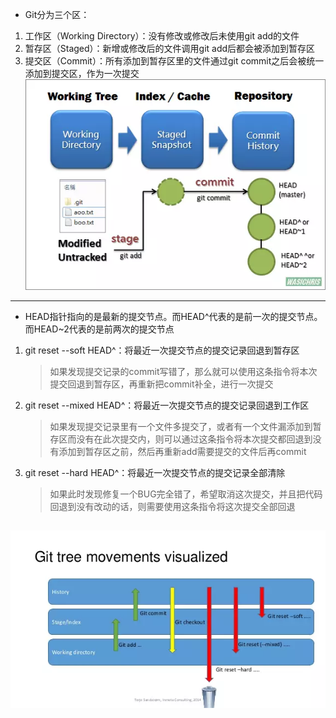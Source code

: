 + Git分为三个区：
1. 工作区（Working Directory）：没有修改或修改后未使用git add的文件
2. 暂存区（Staged）：新增或修改后的文件调用git add后都会被添加到暂存区
3. 提交区（Commit）：所有添加到暂存区里的文件通过git commit之后会被统一添加到提交区，作为一次提交
![三区之间的关系](./images/relationship.webp)
---
+ HEAD指针指向的是最新的提交节点。而HEAD^代表的是前一次的提交节点。而HEAD~2代表的是前两次的提交节点
1. git reset --soft HEAD^：将最近一次提交节点的提交记录回退到暂存区
   >  如果发现提交记录的commit写错了，那么就可以使用这条指令将本次提交回退到暂存区，再重新把commit补全，进行一次提交
2. git reset --mixed HEAD^：将最近一次提交节点的提交记录回退到工作区
   > 如果发现提交记录里有一个文件多提交了，或者有一个文件漏添加到暂存区而没有在此次提交内，则可以通过这条指令将本次提交都回退到没有添加到暂存区之前，然后再重新add需要提交的文件后再commit
3. git reset --hard HEAD^：将最近一次提交节点的提交记录全部清除
   > 如果此时发现修复一个BUG完全错了，希望取消这次提交，并且把代码回退到没有改动的话，则需要使用这条指令将这次提交全部回退

![reset三种模式](./images/git_reset.webp)
---
